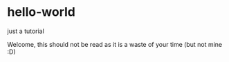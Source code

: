 # hello-world
just a tutorial

Welcome, this should not be read as it is a waste of your time (but not mine :D)

